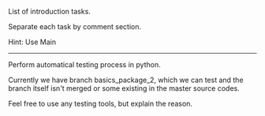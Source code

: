 List of introduction tasks.

Separate each task by comment section.

Hint: Use Main

-------------------------------------------------------------

Perform automatical testing process in python. 

Currently we have branch basics_package_2, which we can test and the branch itself isn't merged or some existing in the master source codes.

Feel free to use any testing tools, but explain the reason.